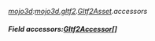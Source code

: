 _[mojo3d](../../modules/mojo3d/mojo3d-module.md):[mojo3d.gltf2](../../modules/mojo3d/mojo3d-gltf2.md).[Gltf2Asset](../../modules/mojo3d/mojo3d-gltf2-gltf2asset.md).accessors_
##### Field accessors:[Gltf2Accessor](../../modules/mojo3d/mojo3d-gltf2-gltf2accessor.md)[]
